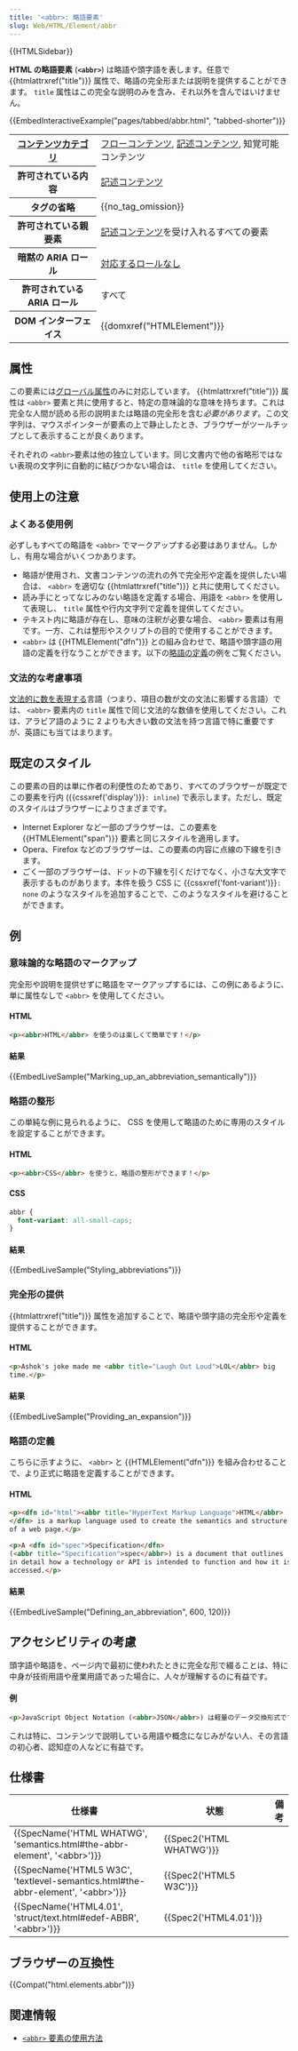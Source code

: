 ```yaml
---
title: '<abbr>: 略語要素'
slug: Web/HTML/Element/abbr
---
```


{{HTMLSidebar}}

**HTML の略語要素** (**`<abbr>`**) は略語や頭字語を表します。任意で {{htmlattrxref("title")}} 属性で、略語の完全形または説明を提供することができます。 `title` 属性はこの完全な説明のみを含み、それ以外を含んではいけません。

{{EmbedInteractiveExample("pages/tabbed/abbr.html", "tabbed-shorter")}}

<table class="properties">
  <tbody>
    <tr>
      <th scope="row">
        <a href="/ja/docs/Web/HTML/Content_categories">コンテンツカテゴリ</a>
      </th>
      <td>
        <a href="/ja/docs/Web/HTML/Content_categories#フローコンテンツ"
          >フローコンテンツ</a
        >,
        <a href="/ja/docs/Web/HTML/Content_categories#記述コンテンツ"
          >記述コンテンツ</a
        >, 知覚可能コンテンツ
      </td>
    </tr>
    <tr>
      <th scope="row">許可されている内容</th>
      <td>
        <a href="/ja/docs/Web/HTML/Content_categories#記述コンテンツ"
          >記述コンテンツ</a
        >
      </td>
    </tr>
    <tr>
      <th scope="row">タグの省略</th>
      <td>{{no_tag_omission}}</td>
    </tr>
    <tr>
      <th scope="row">許可されている親要素</th>
      <td>
        <a href="/ja/docs/Web/HTML/Web/Content_categories#記述コンテンツ"
          >記述コンテンツ</a
        >を受け入れるすべての要素
      </td>
    </tr>
    <tr>
      <th scope="row">暗黙の ARIA ロール</th>
      <td>
        <a href="https://www.w3.org/TR/html-aria/#dfn-no-corresponding-role"
          >対応するロールなし</a
        >
      </td>
    </tr>
    <tr>
      <th scope="row">許可されている ARIA ロール</th>
      <td>すべて</td>
    </tr>
    <tr>
      <th scope="row">DOM インターフェイス</th>
      <td>{{domxref("HTMLElement")}}</td>
    </tr>
  </tbody>
</table>

## 属性

この要素には[グローバル属性](/ja/docs/Web/HTML/Global_attributes)のみに対応しています。 {{htmlattrxref("title")}} 属性は `<abbr>` 要素と共に使用すると、特定の意味論的な意味を持ちます。これは完全な人間が読める形の説明または略語の完全形を含む*必要があります*。この文字列は、マウスポインターが要素の上で静止したとき、ブラウザーがツールチップとして表示することが良くあります。

それぞれの `<abbr>`要素は他の独立しています。同じ文書内で他の省略形ではない表現の文字列に自動的に結びつかない場合は、 `title` を使用してください。

## 使用上の注意

### よくある使用例

必ずしもすべての略語を `<abbr>` でマークアップする必要はありません。しかし、有用な場合がいくつかあります。

- 略語が使用され、文書コンテンツの流れの外で完全形や定義を提供したい場合は、 `<abbr>` を適切な {{htmlattrxref("title")}} と共に使用してください。
- 読み手にとってなじみのない略語を定義する場合、用語を `<abbr>` を使用して表現し、 `title` 属性や行内文字列で定義を提供してください。
- テキスト内に略語が存在し、意味の注釈が必要な場合、 `<abbr>` 要素は有用です。一方、これは整形やスクリプトの目的で使用することができます。
- `<abbr>` は {{HTMLElement("dfn")}} との組み合わせで、略語や頭字語の用語の定義を行なうことができます。以下の[略語の定義](#defining_an_abbreviation)の例をご覧ください。

### 文法的な考慮事項

[文法的に数を表現する](https://ja.wikipedia.org/wiki/数_(文法))言語（つまり、項目の数が文の文法に影響する言語）では、 `<abbr>` 要素内の `title` 属性で同じ文法的な数値を使用してください。これは、アラビア語のように 2 よりも大きい数の文法を持つ言語で特に重要ですが、英語にも当てはまります。

## 既定のスタイル

この要素の目的は単に作者の利便性のためであり、すべてのブラウザーが既定でこの要素を行内 ({{cssxref('display')}}`: inline`) で表示します。ただし、既定のスタイルはブラウザーによりさまざまです。

- Internet Explorer など一部のブラウザーは、この要素を {{HTMLElement("span")}} 要素と同じスタイルを適用します。
- Opera、Firefox などのブラウザーは、この要素の内容に点線の下線を引きます。
- ごく一部のブラウザーは、ドットの下線を引くだけでなく、小さな大文字で表示するものがあります。本件を扱う CSS に {{cssxref('font-variant')}}`: none` のようなスタイルを追加することで、このようなスタイルを避けることができます。

## 例

### 意味論的な略語のマークアップ

完全形や説明を提供せずに略語をマークアップするには、この例にあるように、単に属性なしで `<abbr>` を使用してください。

#### HTML

```html
<p><abbr>HTML</abbr> を使うのは楽しくて簡単です！</p>
```

#### 結果

{{EmbedLiveSample("Marking_up_an_abbreviation_semantically")}}

### 略語の整形

この単純な例に見られるように、 CSS を使用して略語のために専用のスタイルを設定することができます。

#### HTML

```html
<p><abbr>CSS</abbr> を使うと、略語の整形ができます！</p>
```

#### CSS

```css
abbr {
  font-variant: all-small-caps;
}
```

#### 結果

{{EmbedLiveSample("Styling_abbreviations")}}

### 完全形の提供

{{htmlattrxref("title")}} 属性を追加することで、略語や頭字語の完全形や定義を提供することができます。

#### HTML

```html
<p>Ashok's joke made me <abbr title="Laugh Out Loud">LOL</abbr> big
time.</p>
```

#### 結果

{{EmbedLiveSample("Providing_an_expansion")}}

### 略語の定義

こちらに示すように、 `<abbr>` と {{HTMLElement("dfn")}} を組み合わせることで、より正式に略語を定義することができます。

#### HTML

```html
<p><dfn id="html"><abbr title="HyperText Markup Language">HTML</abbr>
</dfn> is a markup language used to create the semantics and structure
of a web page.</p>

<p>A <dfn id="spec">Specification</dfn>
(<abbr title="Specification">spec</abbr>) is a document that outlines
in detail how a technology or API is intended to function and how it is
accessed.</p>
```

#### 結果

{{EmbedLiveSample("Defining_an_abbreviation", 600, 120)}}

## アクセシビリティの考慮

頭字語や略語を、ページ内で最初に使われたときに完全な形で綴ることは、特に中身が技術用語や産業用語であった場合に、人々が理解するのに有益です。

#### 例

```html
<p>JavaScript Object Notation (<abbr>JSON</abbr>) は軽量のデータ交換形式です。</p>
```

これは特に、コンテンツで説明している用語や概念になじみがない人、その言語の初心者、認知症の人などに有益です。

## 仕様書

| 仕様書                                                                                                               | 状態                             | 備考 |
| -------------------------------------------------------------------------------------------------------------------- | -------------------------------- | ---- |
| {{SpecName('HTML WHATWG', 'semantics.html#the-abbr-element', '&lt;abbr&gt;')}}             | {{Spec2('HTML WHATWG')}} |      |
| {{SpecName('HTML5 W3C', 'textlevel-semantics.html#the-abbr-element', '&lt;abbr&gt;')}} | {{Spec2('HTML5 W3C')}}     |      |
| {{SpecName('HTML4.01', 'struct/text.html#edef-ABBR', '&lt;abbr&gt;')}}                         | {{Spec2('HTML4.01')}}     |      |

## ブラウザーの互換性

{{Compat("html.elements.abbr")}}

## 関連情報

- [`<abbr>` 要素の使用方法](/ja/Learn/HTML/Element/abbr)
